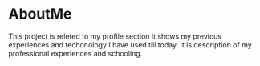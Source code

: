 # AboutMe
This project is releted to my profile section it shows my previous experiences and techonology I have used till today.
It is description of my professional experiences and schooling.
